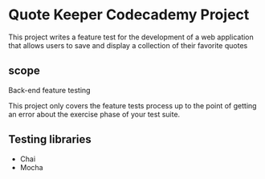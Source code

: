 # Quote Keeper Codecademy Project

This project  writes a feature test for the development of a web application that allows users to save and display a collection of their favorite quotes

## scope
Back-end feature testing

This project only covers the feature tests process up to the point of getting an error about the exercise phase of your test suite.

## Testing libraries
- Chai
- Mocha